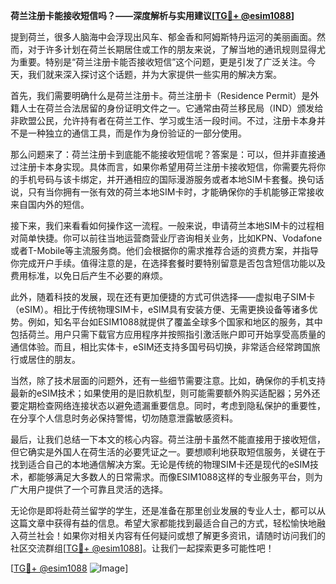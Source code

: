 **荷兰注册卡能接收短信吗？——深度解析与实用建议[[TG💪+ @esim1088](https://t.me/s/esim1088)]**

提到荷兰，很多人脑海中会浮现出风车、郁金香和阿姆斯特丹运河的美丽画面。然而，对于许多计划在荷兰长期居住或工作的朋友来说，了解当地的通讯规则显得尤为重要。特别是“荷兰注册卡能否接收短信”这个问题，更是引发了广泛关注。今天，我们就来深入探讨这个话题，并为大家提供一些实用的解决方案。

首先，我们需要明确什么是荷兰注册卡。荷兰注册卡（Residence Permit）是外籍人士在荷兰合法居留的身份证明文件之一。它通常由荷兰移民局（IND）颁发给非欧盟公民，允许持有者在荷兰工作、学习或生活一段时间。不过，注册卡本身并不是一种独立的通信工具，而是作为身份验证的一部分使用。

那么问题来了：荷兰注册卡到底能不能接收短信呢？答案是：可以，但并非直接通过注册卡本身实现。具体而言，如果你希望用荷兰注册卡接收短信，你需要先将你的手机号码与该卡绑定，并开通相应的国际漫游服务或者本地SIM卡套餐。换句话说，只有当你拥有一张有效的荷兰本地SIM卡时，才能确保你的手机能够正常接收来自国内外的短信。

接下来，我们来看看如何操作这一流程。一般来说，申请荷兰本地SIM卡的过程相对简单快捷。你可以前往当地运营商营业厅咨询相关业务，比如KPN、Vodafone或者T-Mobile等主流服务商。他们会根据你的需求推荐合适的资费方案，并指导你完成开户手续。值得注意的是，在选择套餐时要特别留意是否包含短信功能以及费用标准，以免日后产生不必要的麻烦。

此外，随着科技的发展，现在还有更加便捷的方式可供选择——虚拟电子SIM卡（eSIM）。相比于传统物理SIM卡，eSIM具有安装方便、无需更换设备等诸多优势。例如，知名平台如ESIM1088就提供了覆盖全球多个国家和地区的服务，其中包括荷兰。用户只需下载官方应用程序并按照指引激活账户即可开始享受高质量的通信体验。而且，相比实体卡，eSIM还支持多国号码切换，非常适合经常跨国旅行或居住的朋友。

当然，除了技术层面的问题外，还有一些细节需要注意。比如，确保你的手机支持最新的eSIM技术；如果使用的是旧款机型，则可能需要额外购买适配器；另外还要定期检查网络连接状态以避免遗漏重要信息。同时，考虑到隐私保护的重要性，在分享个人信息时务必保持警惕，切勿随意泄露敏感资料。

最后，让我们总结一下本文的核心内容。荷兰注册卡虽然不能直接用于接收短信，但它确实是外国人在荷生活的必要凭证之一。要想顺利地获取短信服务，关键在于找到适合自己的本地通信解决方案。无论是传统的物理SIM卡还是现代的eSIM技术，都能够满足大多数人的日常需求。而像ESIM1088这样的专业服务平台，则为广大用户提供了一个可靠且灵活的选择。

无论你是即将赴荷兰留学的学生，还是准备在那里创业发展的专业人士，都可以从这篇文章中获得有益的信息。希望大家都能找到最适合自己的方式，轻松愉快地融入荷兰社会！如果你对相关内容有任何疑问或想了解更多资讯，请随时访问我们的社区交流群组[[TG💪+ @esim1088](https://t.me/s/esim1088)]。让我们一起探索更多可能性吧！

[[TG💪+ @esim1088](https://t.me/s/esim1088) ![Image](https://i.postimg.cc/4NQfJmqS/Snipaste-2025-05-13-00-14-12.png)]